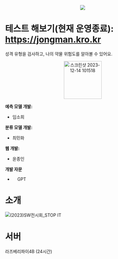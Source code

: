 <div align="center">
  <img src="https://github.com/user-attachments/assets/e9d4a018-be4f-4c60-ad61-e560e6fd7038"/>
</div>


# 테스트 해보기(현재 운영종료): https://jongman.kro.kr

성격 유형을 검사하고, 나의 약물 위험도를 알아볼 수 있어요. 
<div align="center">
  <img width="123" alt="스크린샷 2023-12-14 101518" src="https://github.com/GNU-BigData/Predicting-Drugs-Service/assets/61715265/017c4206-556e-418d-88d6-062512456f09">
</div>

**예측 모델 개발:**
* 임소희

**분류 모델 개발:**
* 최민화

**웹 개발:**
* 윤종인

**개발 자문**
* <img src="https://cdn-icons-png.flaticon.com/256/12222/12222560.png" width="12" height="12"> GPT


# 소개
![(2023)SW전시회_STOP IT](https://github.com/godxxy5453/Predicting-Drugs/assets/61715265/3c64961a-0f38-4ffa-8557-a35a93bbe42b)


# 서버
라즈베리파이4B (24시간)
